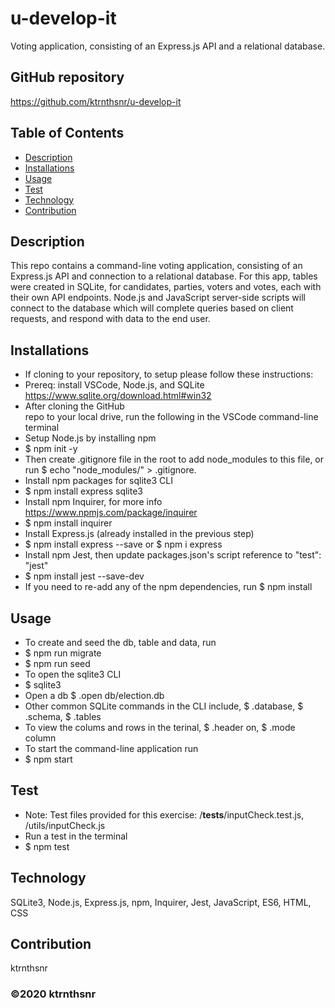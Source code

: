 # u-develop-it
Voting application, consisting of an Express.js API and a relational database.

## GitHub repository
https://github.com/ktrnthsnr/u-develop-it

## Table of Contents
* [Description](#description)
* [Installations](#installations)
* [Usage](#usage)
* [Test](#test)
* [Technology](#technology)
* [Contribution](#contribution)

## Description
This repo contains a command-line voting application, consisting of an Express.js API and connection to a relational database. For this app, tables were created in SQLite, for candidates, parties, voters and votes, each with their own API endpoints. Node.js and JavaScript server-side scripts will connect to the database which will complete queries based on client requests, and respond with data to the end user.

## Installations
- If cloning to your repository, to setup please follow these instructions:
- Prereq: install VSCode, Node.js, and SQLite https://www.sqlite.org/download.html#win32
- After cloning the GitHub repo to your local drive, run the following in the VSCode command-line terminal
- Setup Node.js by installing npm
- $ npm init -y
- Then create .gitignore file in the root to add node_modules to this file, or run $ echo "node_modules/" > .gitignore.
- Install npm packages for sqlite3 CLI
- $ npm install express sqlite3
- Install npm Inquirer, for more info https://www.npmjs.com/package/inquirer
- $ npm install inquirer
- Install Express.js (already installed in the previous step)
- $ npm install express --save or $ npm i express
- Install npm Jest, then update packages.json's script reference to "test": "jest"
- $ npm install jest --save-dev
- If you need to re-add any of the npm dependencies, run $ npm install

## Usage
- To create and seed the db, table and data, run 
- $ npm run migrate
- $ npm run seed
- To open the sqlite3 CLI
- $ sqlite3 
- Open a db $ .open db/election.db 
- Other common SQLite commands in the CLI include, $ .database, $ .schema, $ .tables
- To view the colums and rows in the terinal, $ .header on, $ .mode column
- To start the command-line application run
- $ npm start

## Test
- Note: Test files provided for this exercise: /__tests__/inputCheck.test.js, /utils/inputCheck.js
- Run a test in the terminal
- $ npm test

## Technology
SQLite3, Node.js, Express.js, npm, Inquirer, Jest, JavaScript, ES6, HTML, CSS

## Contribution
ktrnthsnr

### ©️2020 ktrnthsnr